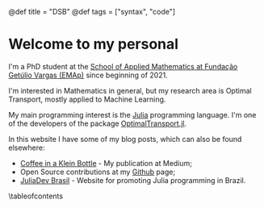 @def title = "DSB"
@def tags = ["syntax", "code"]

# Welcome to my personal

I'm a PhD student at the [School of Applied Mathematics at Fundação Getúlio Vargas (EMAp)](https://emap.fgv.br/)
since beginning of 2021.

I'm interested in Mathematics in general, but my research area is Optimal Transport,
mostly applied to Machine Learning.

My main programming interest is the [Julia](https://julialang.org/) programming language.
I'm one of the developers of the package [OptimalTransport.jl](https://github.com/JuliaOptimalTransport/OptimalTransport.jl).

In this website I have some of my blog posts, which can also
be found elsewhere:

* [Coffee in a Klein Bottle](https://medium.com/coffee-in-a-klein-bottle) - My publication at Medium;
* Open Source contributions at my [Github](https://github.com/davibarreira) page;
* [JuliaDev Brasil](https://medium.com/coffee-in-a-klein-bottle) - Website for promoting Julia programming in Brazil.

\tableofcontents <!-- you can use \toc as well -->
